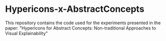 # Hypericons-x-AbstractConcepts
This repository contains the code used for the experiments presented in the paper: "Hypericons for Abstract Concepts: Non-traditional Approaches to Visual Explainability"
